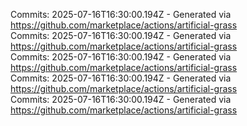 Commits: 2025-07-16T16:30:00.194Z - Generated via https://github.com/marketplace/actions/artificial-grass
<br>
Commits: 2025-07-16T16:30:00.194Z - Generated via https://github.com/marketplace/actions/artificial-grass
<br>
Commits: 2025-07-16T16:30:00.194Z - Generated via https://github.com/marketplace/actions/artificial-grass
<br>
Commits: 2025-07-16T16:30:00.194Z - Generated via https://github.com/marketplace/actions/artificial-grass
<br>
Commits: 2025-07-16T16:30:00.194Z - Generated via https://github.com/marketplace/actions/artificial-grass
<br>
